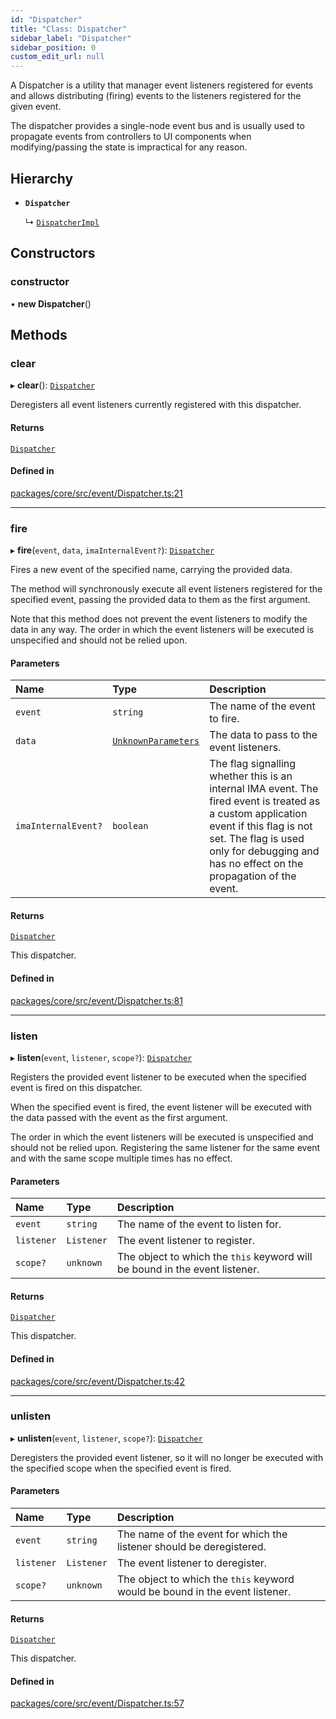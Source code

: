 ```yaml
---
id: "Dispatcher"
title: "Class: Dispatcher"
sidebar_label: "Dispatcher"
sidebar_position: 0
custom_edit_url: null
---
```


A Dispatcher is a utility that manager event listeners registered for events
and allows distributing (firing) events to the listeners registered for the
given event.

The dispatcher provides a single-node event bus and is usually used to
propagate events from controllers to UI components when modifying/passing
the state is impractical for any reason.

## Hierarchy

- **`Dispatcher`**

  ↳ [`DispatcherImpl`](DispatcherImpl.md)

## Constructors

### constructor

• **new Dispatcher**()

## Methods

### clear

▸ **clear**(): [`Dispatcher`](Dispatcher.md)

Deregisters all event listeners currently registered with this
dispatcher.

#### Returns

[`Dispatcher`](Dispatcher.md)

#### Defined in

[packages/core/src/event/Dispatcher.ts:21](https://github.com/seznam/ima/blob/16487954/packages/core/src/event/Dispatcher.ts#L21)

___

### fire

▸ **fire**(`event`, `data`, `imaInternalEvent?`): [`Dispatcher`](Dispatcher.md)

Fires a new event of the specified name, carrying the provided data.

The method will synchronously execute all event listeners registered for
the specified event, passing the provided data to them as the first
argument.

Note that this method does not prevent the event listeners to modify the
data in any way. The order in which the event listeners will be executed
is unspecified and should not be relied upon.

#### Parameters

| Name | Type | Description |
| :------ | :------ | :------ |
| `event` | `string` | The name of the event to fire. |
| `data` | [`UnknownParameters`](../modules.md#unknownparameters) | The data to pass to the event listeners. |
| `imaInternalEvent?` | `boolean` | The flag signalling whether        this is an internal IMA event. The fired event is treated as a        custom application event if this flag is not set.        The flag is used only for debugging and has no effect on the        propagation of the event. |

#### Returns

[`Dispatcher`](Dispatcher.md)

This dispatcher.

#### Defined in

[packages/core/src/event/Dispatcher.ts:81](https://github.com/seznam/ima/blob/16487954/packages/core/src/event/Dispatcher.ts#L81)

___

### listen

▸ **listen**(`event`, `listener`, `scope?`): [`Dispatcher`](Dispatcher.md)

Registers the provided event listener to be executed when the specified
event is fired on this dispatcher.

When the specified event is fired, the event listener will be executed
with the data passed with the event as the first argument.

The order in which the event listeners will be executed is unspecified
and should not be relied upon. Registering the same listener for the
same event and with the same scope multiple times has no effect.

#### Parameters

| Name | Type | Description |
| :------ | :------ | :------ |
| `event` | `string` | The name of the event to listen for. |
| `listener` | `Listener` | The event listener to register. |
| `scope?` | `unknown` | The object to which the `this` keyword        will be bound in the event listener. |

#### Returns

[`Dispatcher`](Dispatcher.md)

This dispatcher.

#### Defined in

[packages/core/src/event/Dispatcher.ts:42](https://github.com/seznam/ima/blob/16487954/packages/core/src/event/Dispatcher.ts#L42)

___

### unlisten

▸ **unlisten**(`event`, `listener`, `scope?`): [`Dispatcher`](Dispatcher.md)

Deregisters the provided event listener, so it will no longer be
executed with the specified scope when the specified event is fired.

#### Parameters

| Name | Type | Description |
| :------ | :------ | :------ |
| `event` | `string` | The name of the event for which the listener        should be deregistered. |
| `listener` | `Listener` | The event listener to deregister. |
| `scope?` | `unknown` | The object to which the `this` keyword        would be bound in the event listener. |

#### Returns

[`Dispatcher`](Dispatcher.md)

This dispatcher.

#### Defined in

[packages/core/src/event/Dispatcher.ts:57](https://github.com/seznam/ima/blob/16487954/packages/core/src/event/Dispatcher.ts#L57)
